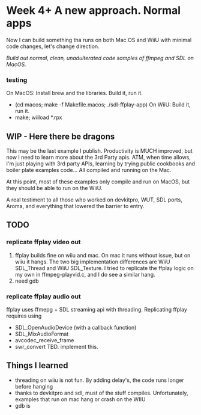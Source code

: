 # Week 4+  A new approach.  Normal apps

Now I can build something tha runs on both Mac OS and WiiU with minimal code changes, let's change direction.

_Build out normal, clean, unadulterated code samples of ffmpeg and SDL on MacOS._


### testing
On MacOS: Install brew and the libraries.   Build it, run it. 
* (cd macos; make -f Makefile.macos; ./sdl-ffplay-app)
On WiiU: Build it, run it. 
* make; wiiload *.rpx

## WIP - Here there be dragons 

This may be the last example I publish. Productivity is MUCH improved, but 
now I need to learn more about the 3rd Party apis. ATM, when time allows,  
I'm just playing with 3rd party APIs, learning by trying public cookbooks and
 boiler plate examples code... All compiled and running on the Mac.

At this point, most of these examples only compile and run on MacOS, but they should be
able to run on the WiiU.  

A real testiment to all those who worked on devkitpro, WUT, SDL ports, Aroma, and everything that lowered the barrier to entry.


## TODO

### replicate ffplay video out

1. ffplay builds fine on wiiu and mac.  On mac it runs without issue, but on wiiu it hangs.  The two big implementation differences are WiiU SDL_Thread and WiiU SDL_Texture. I tried to replicate the ffplay logic on my own in ffmpeg-playvid.c, and I do see a similar hang.
2. need gdb

### replicate ffplay audio out

ffplay uses ffmepg + SDL streaming api with threading.  Replicating ffplay requires using
* SDL_OpenAudioDevice  (with a callback function)
* SDL_MixAudioFormat
* avcodec_receive_frame
* swr_convert
TBD. implement this.


## Things I learned

* threading on wiiu is not fun.  By adding delay's, the code runs longer before hanging
* thanks to devkitpro and sdl, must of the stuff compiles.  Unfortunately, examples that run on mac hang or crash on the WIIU
* gdb is 
